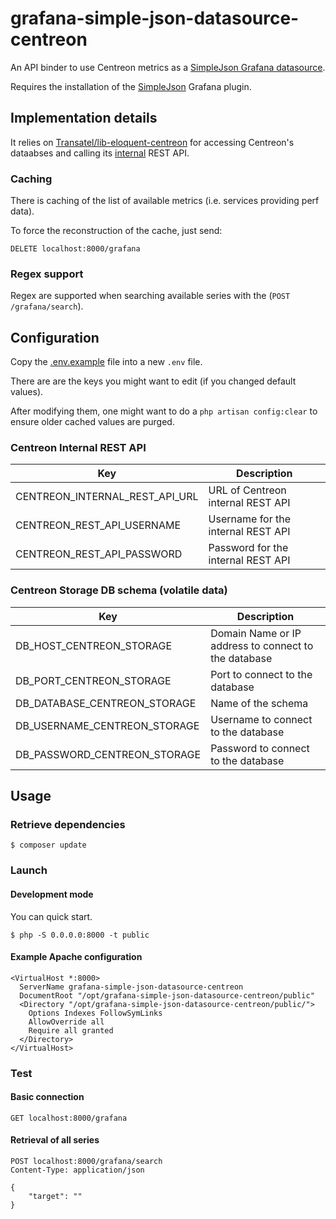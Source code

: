 # grafana-simple-json-datasource-centreon

An API binder to use Centreon metrics as a [SimpleJson Grafana datasource](https://github.com/grafana/simple-json-datasource).

Requires the installation of the [SimpleJson](https://grafana.com/plugins/grafana-simple-json-datasource/installation) Grafana plugin.

## Implementation details

It relies on [Transatel/lib-eloquent-centreon](https://github.com/Transatel/lib-eloquent-centreon) for accessing Centreon's dataabses and calling its [internal](https://github.com/centreon/centreon/tree/master/www/include/common/webServices/rest) REST API.

### Caching

There is caching of the list of available metrics (i.e. services providing perf data).

To force the reconstruction of the cache, just send:

```
DELETE localhost:8000/grafana
```

### Regex support

Regex are supported when searching available series with the (`POST /grafana/search`).

## Configuration

Copy the [.env.example](.env.example) file into a new `.env` file.

There are are the keys you might want to edit (if you changed default values).

After modifying them, one might want to do a `php artisan config:clear` to ensure older cached values are purged.

### Centreon Internal REST API

| Key                                | Description                        |
| --                                 | --                                 |
| CENTREON\_INTERNAL\_REST\_API\_URL | URL of Centreon internal REST API  |
| CENTREON\_REST\_API\_USERNAME      | Username for the internal REST API |
| CENTREON\_REST\_API\_PASSWORD      | Password for the internal REST API |

### Centreon Storage DB schema (volatile data)

| Key                             | Description                                          |
| --                              | --                                                   |
| DB\_HOST\_CENTREON\_STORAGE     | Domain Name or IP address to connect to the database |
| DB\_PORT\_CENTREON\_STORAGE     | Port to connect to the database                      |
| DB\_DATABASE\_CENTREON\_STORAGE | Name of the schema                                   |
| DB\_USERNAME\_CENTREON\_STORAGE | Username to connect to the database                  |
| DB\_PASSWORD\_CENTREON\_STORAGE | Password to connect to the database                  |

## Usage

### Retrieve dependencies

	$ composer update

### Launch

#### Development mode

You can quick start.

	$ php -S 0.0.0.0:8000 -t public

#### Example Apache configuration

```
<VirtualHost *:8000>
  ServerName grafana-simple-json-datasource-centreon
  DocumentRoot "/opt/grafana-simple-json-datasource-centreon/public"
  <Directory "/opt/grafana-simple-json-datasource-centreon/public/">
    Options Indexes FollowSymLinks
    AllowOverride all
    Require all granted
  </Directory>
</VirtualHost>
```

### Test

#### Basic connection

```
GET localhost:8000/grafana
```

#### Retrieval of all series

```
POST localhost:8000/grafana/search
Content-Type: application/json

{
	"target": ""
}
```
